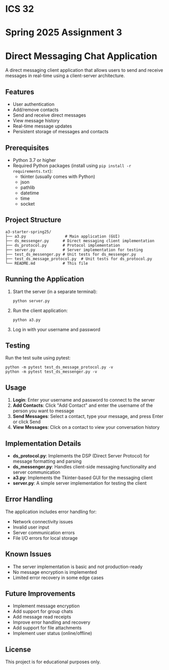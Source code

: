 # ICS 32
# Spring 2025 Assignment 3
# Direct Messaging Chat Application

A direct messaging client application that allows users to send and receive messages in real-time using a client-server architecture.

## Features

- User authentication
- Add/remove contacts
- Send and receive direct messages
- View message history
- Real-time message updates
- Persistent storage of messages and contacts

## Prerequisites

- Python 3.7 or higher
- Required Python packages (install using `pip install -r requirements.txt`):
  - tkinter (usually comes with Python)
  - json
  - pathlib
  - datetime
  - time
  - socket

## Project Structure

```
a3-starter-spring25/
├── a3.py                 # Main application (GUI)
├── ds_messenger.py      # Direct messaging client implementation
├── ds_protocol.py       # Protocol implementation
├── server.py            # Server implementation for testing
├── test_ds_messenger.py # Unit tests for ds_messenger.py
├── test_ds_message_protocol.py  # Unit tests for ds_protocol.py
└── README.md            # This file
```

## Running the Application

1. Start the server (in a separate terminal):
   ```
   python server.py
   ```

2. Run the client application:
   ```
   python a3.py
   ```

3. Log in with your username and password

## Testing

Run the test suite using pytest:

```
python -m pytest test_ds_message_protocol.py -v
python -m pytest test_ds_messenger.py -v
```

## Usage

1. **Login**: Enter your username and password to connect to the server
2. **Add Contacts**: Click "Add Contact" and enter the username of the person you want to message
3. **Send Messages**: Select a contact, type your message, and press Enter or click Send
4. **View Messages**: Click on a contact to view your conversation history

## Implementation Details

- **ds_protocol.py**: Implements the DSP (Direct Server Protocol) for message formatting and parsing
- **ds_messenger.py**: Handles client-side messaging functionality and server communication
- **a3.py**: Implements the Tkinter-based GUI for the messaging client
- **server.py**: A simple server implementation for testing the client

## Error Handling

The application includes error handling for:
- Network connectivity issues
- Invalid user input
- Server communication errors
- File I/O errors for local storage

## Known Issues

- The server implementation is basic and not production-ready
- No message encryption is implemented
- Limited error recovery in some edge cases

## Future Improvements

- Implement message encryption
- Add support for group chats
- Add message read receipts
- Improve error handling and recovery
- Add support for file attachments
- Implement user status (online/offline)

## License

This project is for educational purposes only.
